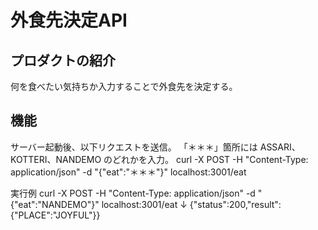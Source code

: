 # 外食先決定API

## プロダクトの紹介
何を食べたい気持ちか入力することで外食先を決定する。

## 機能
サーバー起動後、以下リクエストを送信。
「＊＊＊」箇所には
ASSARI、KOTTERI、NANDEMO
のどれかを入力。
curl -X POST -H "Content-Type: application/json" -d "{\"eat\":\"＊＊＊\"}" localhost:3001/eat

実行例
curl -X POST -H "Content-Type: application/json" -d "{\"eat\":\"NANDEMO\"}" localhost:3001/eat
↓
{"status":200,"result":{"PLACE":"JOYFUL"}}